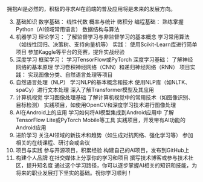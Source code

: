 拥抱AI是必然的，积极的寻求AI在前端的普及应用将是未来的发展方向。


3. 基础知识
   数学基础：
   线性代数
   概率与统计
   微积分
   编程基础：
   熟练掌握Python（AI领域常用语言）
   数据结构与算法
2. 机器学习
   理论学习：
   了解监督学习与非监督学习的基本概念
   学习常用算法（如线性回归、决策树、支持向量机等）
   实践：
   使用Scikit-Learn库进行简单项目
   参加Kaggle等平台的竞赛，提升实战经验
3. 深度学习
   框架学习：
   学习TensorFlow或PyTorch
   深度学习基础：
   了解神经网络的基本原理
   学习卷积神经网络（CNN）和递归神经网络（RNN）
   项目实践：
   实现图像分类、自然语言处理等项目
4. 自然语言处理（NLP）
   学习NLP的基本概念和技术
   使用NLP库（如NLTK、spaCy）进行文本处理
   深入了解Transformer模型及其应用
5. 计算机视觉
   学习图像处理基础
   了解计算机视觉中的常用技术（如图像识别、目标检测）
   实践项目，如使用OpenCV和深度学习技术进行图像处理
6. AI在Android上的应用
   学习如何将AI模型集成到Android应用中
   了解TensorFlow Lite或PyTorch Mobile等工具
   实践项目，开发带有AI功能的Android应用
7. 进阶学习
   关注AI领域的新技术和趋势（如生成对抗网络、强化学习等）
   参加相关的在线课程、研讨会或会议
8. 项目与实践
   参与开源项目，积累经验
   构建自己的AI项目，发布到GitHub上
9. 构建个人品牌
   在社交媒体上分享你的学习和项目
   撰写技术博客或参与技术社区，提升知名度
   通过这个学习路径，你可以逐步掌握AI相关的知识和技能，为将来的职业发展打下坚实的基础。祝你学习顺利！

